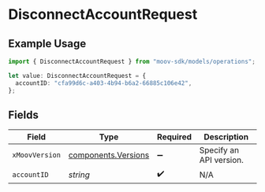 # DisconnectAccountRequest

## Example Usage

```typescript
import { DisconnectAccountRequest } from "moov-sdk/models/operations";

let value: DisconnectAccountRequest = {
  accountID: "cfa99d6c-a403-4b94-b6a2-66885c106e42",
};
```

## Fields

| Field                                                      | Type                                                       | Required                                                   | Description                                                |
| ---------------------------------------------------------- | ---------------------------------------------------------- | ---------------------------------------------------------- | ---------------------------------------------------------- |
| `xMoovVersion`                                             | [components.Versions](../../models/components/versions.md) | :heavy_minus_sign:                                         | Specify an API version.                                    |
| `accountID`                                                | *string*                                                   | :heavy_check_mark:                                         | N/A                                                        |
